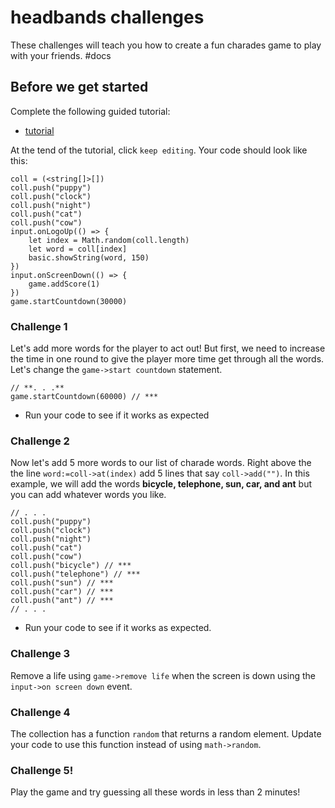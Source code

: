 # headbands challenges

These challenges will teach you how to create a fun charades game to play with your friends. #docs

## Before we get started

Complete the following guided tutorial:

* [tutorial](/microbit/lessons/headbands/tutorial)

At the tend of the tutorial, click `keep editing`. Your code should look like this:

```
coll = (<string[]>[])
coll.push("puppy")
coll.push("clock")
coll.push("night")
coll.push("cat")
coll.push("cow")
input.onLogoUp(() => {
    let index = Math.random(coll.length)
    let word = coll[index]
    basic.showString(word, 150)
})
input.onScreenDown(() => {
    game.addScore(1)
})
game.startCountdown(30000)
```

### Challenge 1

Let's add more words for the player to act out! But first, we need to increase the time in one round to give the player more time get through all the words. Let's change the `game->start countdown` statement.

```
// **. . .**
game.startCountdown(60000) // ***
```

* Run your code to see if it works as expected

### Challenge 2

Now let's add 5 more words to our list of charade words. Right above the the line `word:=coll->at(index)` add 5 lines that say `coll->add("")`. In this example, we will add the words **bicycle, telephone, sun, car, and ant** but you can add whatever words you like.

```
// . . .
coll.push("puppy")
coll.push("clock")
coll.push("night")
coll.push("cat")
coll.push("cow")
coll.push("bicycle") // ***
coll.push("telephone") // ***
coll.push("sun") // ***
coll.push("car") // ***
coll.push("ant") // ***
// . . .
```

* Run your code to see if it works as expected.

### Challenge 3

Remove a life using `game->remove life` when the screen is down using the `input->on screen down` event.

### Challenge 4

The collection has a function `random` that returns a random element. Update your code to use this function instead of using `math->random`.

### Challenge 5!

Play the game and try guessing all these words in less than 2 minutes!

